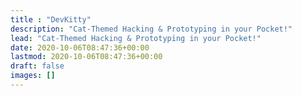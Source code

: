 ```yaml
---
title : "DevKitty"
description: "Cat-Themed Hacking & Prototyping in your Pocket!"
lead: "Cat-Themed Hacking & Prototyping in your Pocket!"
date: 2020-10-06T08:47:36+00:00
lastmod: 2020-10-06T08:47:36+00:00
draft: false
images: []
---
```

